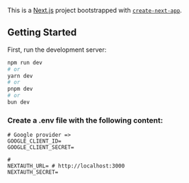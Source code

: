 This is a [Next.js](https://nextjs.org) project bootstrapped with [`create-next-app`](https://nextjs.org/docs/app/api-reference/cli/create-next-app).

## Getting Started

First, run the development server:

```bash
npm run dev
# or
yarn dev
# or
pnpm dev
# or
bun dev
```

### Create a .env file with the following content:

```
# Google provider =>
GOOGLE_CLIENT_ID=
GOOGLE_CLIENT_SECRET=

#
NEXTAUTH_URL= # http://localhost:3000
NEXTAUTH_SECRET=
```